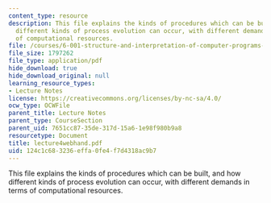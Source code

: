 ```yaml
---
content_type: resource
description: This file explains the kinds of procedures which can be built, and how
  different kinds of process evolution can occur, with different demands in terms
  of computational resources.
file: /courses/6-001-structure-and-interpretation-of-computer-programs-spring-2005/124c1c683236effa0fe4f7d4318ac9b7_lecture4webhand.pdf
file_size: 1797262
file_type: application/pdf
hide_download: true
hide_download_original: null
learning_resource_types:
- Lecture Notes
license: https://creativecommons.org/licenses/by-nc-sa/4.0/
ocw_type: OCWFile
parent_title: Lecture Notes
parent_type: CourseSection
parent_uid: 7651cc87-35de-317d-15a6-1e98f980b9a8
resourcetype: Document
title: lecture4webhand.pdf
uid: 124c1c68-3236-effa-0fe4-f7d4318ac9b7
---
```

This file explains the kinds of procedures which can be built, and how different kinds of process evolution can occur, with different demands in terms of computational resources.